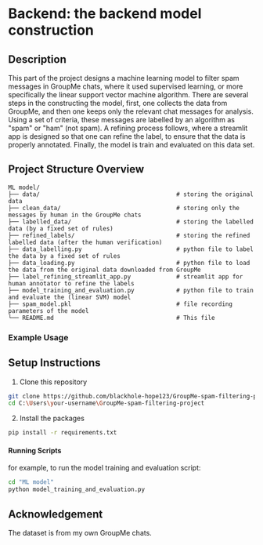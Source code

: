 # Backend: the backend model construction

## Description

This part of the project designs a machine learning model to filter spam messages in GroupMe chats, where it used supervised learning, or more specifically the linear support vector machine algorithm. There are several steps in the constructing the model, first, one collects the data from GroupMe, and then one keeps only the relevant chat messages for analysis. Using a set of criteria, these messages are labelled by an algorithm as "spam" or "ham" (not spam). A refining process follows, where a streamlit app is designed so that one can refine the label, to ensure that the data is properly annotated. Finally, the model is train and evaluated on this data set.


## Project Structure Overview

```
ML model/
├── data/                                       # storing the original data
├── clean_data/                                 # storing only the messages by human in the GroupMe chats
├── labelled_data/                              # storing the labelled data (by a fixed set of rules)
├── refined_labels/                             # storing the refined labelled data (after the human verification)
├── data_labelling.py                           # python file to label the data by a fixed set of rules
├── data_loading.py                             # python file to load the data from the original data downloaded from GroupMe
├── label_refining_streamlit_app.py             # streamlit app for human annotator to refine the labels
├── model_training_and_evaluation.py            # python file to train and evaluate the (linear SVM) model
├── spam_model.pkl                              # file recording parameters of the model
└── README.md                                   # This file
```

### Example Usage

## Setup Instructions

1. Clone this repository
```bash
git clone https://github.com/blackhole-hope123/GroupMe-spam-filtering-project.git
cd C:\Users\your-username\GroupMe-spam-filtering-project
```

2. Install the packages
```bash
pip install -r requirements.txt
```

#### Running Scripts
for example, to run the model training and evaluation script:
```bash
cd "ML model"
python model_training_and_evaluation.py 
```

## Acknowledgement 
The dataset is from my own GroupMe chats.
